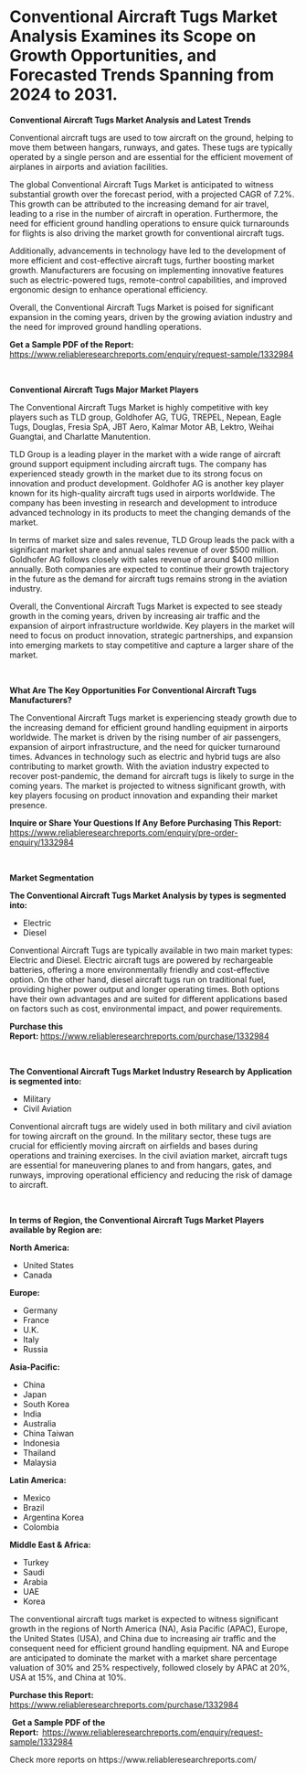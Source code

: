 <p><h1>Conventional Aircraft Tugs Market Analysis Examines its Scope on Growth Opportunities, and Forecasted Trends Spanning from 2024 to 2031.</h1></p><p><strong>Conventional Aircraft Tugs Market Analysis and Latest Trends</strong></p>
<p><p>Conventional aircraft tugs are used to tow aircraft on the ground, helping to move them between hangars, runways, and gates. These tugs are typically operated by a single person and are essential for the efficient movement of airplanes in airports and aviation facilities.</p><p>The global Conventional Aircraft Tugs Market is anticipated to witness substantial growth over the forecast period, with a projected CAGR of 7.2%. This growth can be attributed to the increasing demand for air travel, leading to a rise in the number of aircraft in operation. Furthermore, the need for efficient ground handling operations to ensure quick turnarounds for flights is also driving the market growth for conventional aircraft tugs.</p><p>Additionally, advancements in technology have led to the development of more efficient and cost-effective aircraft tugs, further boosting market growth. Manufacturers are focusing on implementing innovative features such as electric-powered tugs, remote-control capabilities, and improved ergonomic design to enhance operational efficiency.</p><p>Overall, the Conventional Aircraft Tugs Market is poised for significant expansion in the coming years, driven by the growing aviation industry and the need for improved ground handling operations.</p></p>
<p><strong>Get a Sample PDF of the Report:&nbsp;</strong> <a href="https://www.reliableresearchreports.com/enquiry/request-sample/1332984">https://www.reliableresearchreports.com/enquiry/request-sample/1332984</a></p>
<p>&nbsp;</p>
<p><strong>Conventional Aircraft Tugs Major Market Players</strong></p>
<p><p>The Conventional Aircraft Tugs Market is highly competitive with key players such as TLD group, Goldhofer AG, TUG, TREPEL, Nepean, Eagle Tugs, Douglas, Fresia SpA, JBT Aero, Kalmar Motor AB, Lektro, Weihai Guangtai, and Charlatte Manutention. </p><p>TLD Group is a leading player in the market with a wide range of aircraft ground support equipment including aircraft tugs. The company has experienced steady growth in the market due to its strong focus on innovation and product development. Goldhofer AG is another key player known for its high-quality aircraft tugs used in airports worldwide. The company has been investing in research and development to introduce advanced technology in its products to meet the changing demands of the market.</p><p>In terms of market size and sales revenue, TLD Group leads the pack with a significant market share and annual sales revenue of over $500 million. Goldhofer AG follows closely with sales revenue of around $400 million annually. Both companies are expected to continue their growth trajectory in the future as the demand for aircraft tugs remains strong in the aviation industry.</p><p>Overall, the Conventional Aircraft Tugs Market is expected to see steady growth in the coming years, driven by increasing air traffic and the expansion of airport infrastructure worldwide. Key players in the market will need to focus on product innovation, strategic partnerships, and expansion into emerging markets to stay competitive and capture a larger share of the market.</p></p>
<p>&nbsp;</p>
<p><strong>What Are The Key Opportunities For Conventional Aircraft Tugs Manufacturers?</strong></p>
<p><p>The Conventional Aircraft Tugs market is experiencing steady growth due to the increasing demand for efficient ground handling equipment in airports worldwide. The market is driven by the rising number of air passengers, expansion of airport infrastructure, and the need for quicker turnaround times. Advances in technology such as electric and hybrid tugs are also contributing to market growth. With the aviation industry expected to recover post-pandemic, the demand for aircraft tugs is likely to surge in the coming years. The market is projected to witness significant growth, with key players focusing on product innovation and expanding their market presence.</p></p>
<p><strong>Inquire or Share Your Questions If Any Before Purchasing This Report:</strong> <a href="https://www.reliableresearchreports.com/enquiry/pre-order-enquiry/1332984">https://www.reliableresearchreports.com/enquiry/pre-order-enquiry/1332984</a></p>
<p>&nbsp;</p>
<p><strong>Market Segmentation</strong></p>
<p><strong>The Conventional Aircraft Tugs Market Analysis by types is segmented into:</strong></p>
<p><ul><li>Electric</li><li>Diesel</li></ul></p>
<p><p>Conventional Aircraft Tugs are typically available in two main market types: Electric and Diesel. Electric aircraft tugs are powered by rechargeable batteries, offering a more environmentally friendly and cost-effective option. On the other hand, diesel aircraft tugs run on traditional fuel, providing higher power output and longer operating times. Both options have their own advantages and are suited for different applications based on factors such as cost, environmental impact, and power requirements.</p></p>
<p><strong>Purchase this Report:&nbsp;</strong><a href="https://www.reliableresearchreports.com/purchase/1332984">https://www.reliableresearchreports.com/purchase/1332984</a></p>
<p>&nbsp;</p>
<p><strong>The Conventional Aircraft Tugs Market Industry Research by Application is segmented into:</strong></p>
<p><ul><li>Military</li><li>Civil Aviation</li></ul></p>
<p><p>Conventional aircraft tugs are widely used in both military and civil aviation for towing aircraft on the ground. In the military sector, these tugs are crucial for efficiently moving aircraft on airfields and bases during operations and training exercises. In the civil aviation market, aircraft tugs are essential for maneuvering planes to and from hangars, gates, and runways, improving operational efficiency and reducing the risk of damage to aircraft.</p></p>
<p>&nbsp;</p>
<p><strong>In terms of Region, the Conventional Aircraft Tugs Market Players available by Region are:</strong></p>
<p>
    <p> <strong> North America: </strong>
        <ul>
            <li>United States</li>
            <li>Canada</li>
        </ul>
        </p> 
    <p> <strong> Europe: </strong>
        <ul>
            <li>Germany</li>
            <li>France</li>
            <li>U.K.</li>
            <li>Italy</li>
            <li>Russia</li>
        </ul>
        </p> 
    <p> <strong> Asia-Pacific: </strong>
        <ul>
            <li>China</li>
            <li>Japan</li>
            <li>South Korea</li>
            <li>India</li>
            <li>Australia</li>
            <li>China Taiwan</li>
            <li>Indonesia</li>
            <li>Thailand</li>
            <li>Malaysia</li>
        </ul>
        </p> 
    <p> <strong> Latin America: </strong>
        <ul>
            <li>Mexico</li>
            <li>Brazil</li>
            <li>Argentina Korea</li>
            <li>Colombia</li>
        </ul>
        </p> 
    <p> <strong> Middle East & Africa: </strong>
        <ul>
            <li>Turkey</li>
            <li>Saudi</li>
            <li>Arabia</li>
            <li>UAE</li>
            <li>Korea</li>
        </ul>
    </p>
    </p>
<p><p>The conventional aircraft tugs market is expected to witness significant growth in the regions of North America (NA), Asia Pacific (APAC), Europe, the United States (USA), and China due to increasing air traffic and the consequent need for efficient ground handling equipment. NA and Europe are anticipated to dominate the market with a market share percentage valuation of 30% and 25% respectively, followed closely by APAC at 20%, USA at 15%, and China at 10%.</p></p>
<p><strong>Purchase this Report: </strong><a href="https://www.reliableresearchreports.com/purchase/1332984">https://www.reliableresearchreports.com/purchase/1332984</a></p>
<p>&nbsp;<strong>Get a Sample PDF of the Report:&nbsp;&nbsp;</strong><a href="https://www.reliableresearchreports.com/enquiry/request-sample/1332984">https://www.reliableresearchreports.com/enquiry/request-sample/1332984</a></p>
<p><strong></strong></p>
<p>Check more reports on https://www.reliableresearchreports.com/</p>